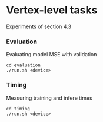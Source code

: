 # Vertex-level tasks

Experiments of section 4.3

### Evaluation

Evaluating model MSE with validation

```
cd evaluation
./run.sh <device>
```

### Timing

Measuring training and infere times

```
cd timing
./run.sh <device>
```



